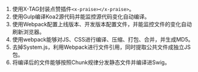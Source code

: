 1. 使用X-TAG封装点赞插件`<x-praise></x-praise>`。
2. 使用Gulp编译Koa2源代码并能监控源代码变化自动编译。
3. 使用Webpack配置上线版本、开发版本配置文件，并能监控文件的变化自动刷新浏览器。
4. 使用webpack能够对JS、CSS进行编译、压缩、打包、合并，并生成MD5。
5. 去掉System.js，利用Webpack进行文件引用，同时提取公共文件成独立JS包。
6. 将编译后的文件能够按照Chunk规律分发静态文件并编译进Swig。
